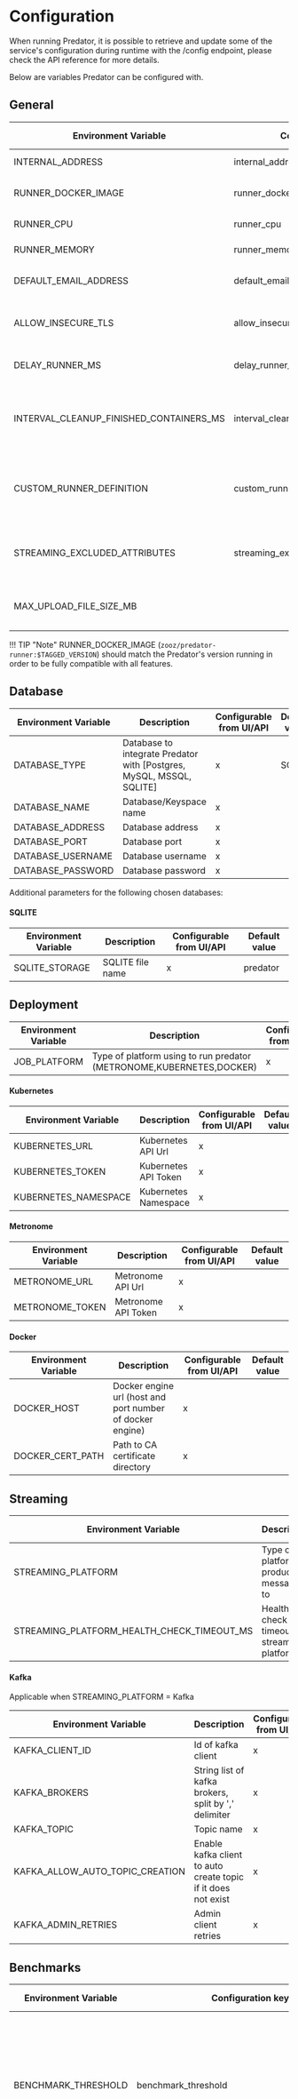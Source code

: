 # Configuration

When running Predator, it is possible to retrieve and update some of the service's configuration 
during runtime with the /config endpoint, please check the API reference for more details.

Below are variables Predator can be configured with. 

## General
| Environment Variable                            | Configuration key      	                     | Description                                                                             	                                 | Configurable from UI/API  	| Default value               	                 |
|-------------------------------------------------|----------------------------------------------|---------------------------------------------------------------------------------------------------------------------------|---------------------------- |-----------------------------------------------|
| INTERNAL_ADDRESS                                | internal_address       	                     | The local ip address of your machine                                                    	                                 | ✓                        	| 	                                             |
| RUNNER_DOCKER_IMAGE                             | runner_docker_image    	                     | The predator-runner docker image that will run the test                                           	                       | ✓                        	| zooz/predator-runner:$LATEST_TAGGED_VERSION 	 |
| RUNNER_CPU                                      | runner_cpu          	                        | Number of CPU use by the each runner                                                              	                       | ✓                        	| 1                           	                 |
| RUNNER_MEMORY                                   | runner_memory       	                        | Max memory to use by each runner                                                        	                                 | ✓                        	| 256                      	                    |
| DEFAULT_EMAIL_ADDRESS                           | default_email_address                        | Default email to send final report to, address can be configured                        	                                 | ✓                        	| 	                                             |
| ALLOW_INSECURE_TLS                              | allow_insecure_tls    	                      | If true, don't fail requests on unverified server certificate errors                                                      | ✓                        	| false                                         |
| DELAY_RUNNER_MS                                 | delay_runner_ms    	                         | Delay the predator runner from sending http requests (ms)                                                                 | ✓                        	|                                               |
| INTERVAL_CLEANUP_FINISHED_CONTAINERS_MS         | interval_cleanup_finished_containers_ms    	 | Interval (in ms) to search and delete finished tests containers. Value of 0 means no auto clearing enabled                | ✓                        	| 0                                             |
| CUSTOM_RUNNER_DEFINITION                        | custom_runner_definition                     | Custom json that will be merged with the kubernetes/metronome predator runner job definition. See FAQ for usage examples. | API                         |                                               |
| STREAMING_EXCLUDED_ATTRIBUTES                   | streaming_excluded_attributes                | Attribute names to exclude from being produced in the resource to streaming platform                                      | API                         |                                               |
| MAX_UPLOAD_FILE_SIZE_MB                         |                                              | Maximum file size (in megabytes) that is allowed for uploading CSV files                                                  |                             | 10                                            |

!!! TIP "Note"
    RUNNER_DOCKER_IMAGE (`zooz/predator-runner:$TAGGED_VERSION`) should match the Predator's version running in order to be fully compatible with all features.

## Database
| Environment Variable 	| Description                                                                     	| Configurable from UI/API 	| Default value 	|
|----------------------	|---------------------------------------------------------------------------------	|--------------------------	|---------------	|
| DATABASE_TYPE        	| Database to integrate Predator with [Postgres, MySQL, MSSQL, SQLITE] 	| x                        	| SQLITE        	|
| DATABASE_NAME        	| Database/Keyspace name                                                          	| x                        	|               	|
| DATABASE_ADDRESS     	| Database address                                                                	| x                        	|               	|
| DATABASE_PORT     	| Database port                                                                	| x                        	|               	|
| DATABASE_USERNAME    	| Database username                                                               	| x                        	|               	|
| DATABASE_PASSWORD    	| Database password                                                               	| x                        	|               	|

Additional parameters for the following chosen databases:

#### SQLITE
| Environment Variable 	| Description      	| Configurable from UI/API 	| Default value 	|
|----------------------	|------------------	|--------------------------	|---------------	|
| SQLITE_STORAGE       	| SQLITE file name 	| x                        	| predator      	|

## Deployment
| Environment Variable 	| Description                                                          	| Configurable from UI/API 	| Default value 	|
|----------------------	|----------------------------------------------------------------------	|--------------------------	|---------------	|
| JOB_PLATFORM         	| Type of platform using to run predator (METRONOME,KUBERNETES,DOCKER) 	| x                        	| DOCKER        	|

#### Kubernetes
| Environment Variable 	| Description          	| Configurable from UI/API 	| Default value 	|
|----------------------	|----------------------	|--------------------------	|---------------	|
| KUBERNETES_URL       	| Kubernetes API Url   	| x                        	|               	|
| KUBERNETES_TOKEN     	| Kubernetes API Token 	| x                        	|               	|
| KUBERNETES_NAMESPACE 	| Kubernetes Namespace 	| x                        	|               	|

#### Metronome
| Environment Variable 	| Description         	| Configurable from UI/API 	| Default value 	|
|----------------------	|---------------------	|--------------------------	|---------------	|
| METRONOME_URL        	| Metronome API Url   	| x                        	|               	|
| METRONOME_TOKEN      	| Metronome API Token 	| x                        	|               	|

#### Docker
| Environment Variable 	| Description                                               	| Configurable from UI/API 	| Default value 	|
|----------------------	|-----------------------------------------------------------	|--------------------------	|---------------	|
| DOCKER_HOST          	| Docker engine url (host and port number of docker engine) 	| x                        	|               	|
| DOCKER_CERT_PATH     	| Path to CA certificate directory                          	| x                        	|               	|

## Streaming
| Environment Variable 	| Description                                                          	| Configurable from UI/API 	| Default value 	|
|----------------------	|----------------------------------------------------------------------	|--------------------------	|---------------	|
| STREAMING_PLATFORM    | Type of platform to produce messages to                             	| x                        	| N/A        	    |
| STREAMING_PLATFORM_HEALTH_CHECK_TIMEOUT_MS    | Health check timeout to streaming platform   	| x                        	| 2000            |

#### Kafka 
Applicable when STREAMING_PLATFORM = Kafka

| Environment Variable 	| Description                                                          	| Configurable from UI/API 	| Default value | Required |
|----------------------	|----------------------------------------------------------------------	|--------------------------	|---------------|----------|
| KAFKA_CLIENT_ID                    | Id of kafka client                             	    | x                        	| N/A        	    | x        |
| KAFKA_BROKERS                      | String list of kafka brokers, split by ',' delimiter	| x                        	| N/A        	    | ✓        |
| KAFKA_TOPIC                        | Topic name                             	            | x                        	| N/A        	    | ✓        |
| KAFKA_ALLOW_AUTO_TOPIC_CREATION    | Enable kafka client to auto create topic if it does not exist 	| x           	| false        	    | x        |
| KAFKA_ADMIN_RETRIES                | Admin client retries                             	| x                        	| 2       	        | x        |

## Benchmarks
| Environment Variable 	| Configuration key    	| Description                                               	| Configurable from UI/API 	| Default value 	|
|----------------------	|----------------------	|-----------------------------------------------------------	|--------------------------	|---------------	|
| BENCHMARK_THRESHOLD            	| benchmark_threshold     	| Minimum acceptable score of tests, if a score is less than this value, a webhook will be sent to the threshold webhook url 	| ✓                        	|               	|
|         	| benchmark_weights.percentile_ninety_five.percentage     	| Percentage of the score affected by p95 results                	| ✓                        	| 20              	|
|         	| benchmark_weights.percentile_fifty.percentage 	| Percentage of the score affected by median results                       	| ✓                        	| 20              	|
|         	| benchmark_weights.server_errors_ratio.percentage 	| Percentage of the score affected by server errors ratio                  	| ✓                        	| 20              	|
|          	| benchmark_weights.client_errors_ratio.percentage  	| Percentage of the score affected by client errors ratio              	| ✓                        	| 20              	|
|          	| benchmark_weights.rps.percentage  	|  Percentage of the score affected by requests per second results                   	| ✓                        	| 20           	    |

## Metrics
| PROCESS.ENV Variable 	| Configuration key   	| Description                                    	| Configurable from UI/API 	| Default value 	|
|----------------------	|---------------------	|------------------------------------------------	|--------------------------	|---------------	|
| METRICS_PLUGIN_NAME  	| metrics_plugin_name 	| Metrics integration to use [prometheus,influx] 	| ✓                        	|               	|

#### Prometheus
| Environment Variable 	| Configuration key                   	| Description                          	            | Configurable from UI/API 	| Default value 	|
|----------------------	|-------------------------------------	|---------------------------------------------------|--------------------------	|---------------	|
|                      	| prometheus_metrics.push_gateway_url 	| Url of push gateway                  	            | ✓                        	|               	|
|                      	| prometheus_metrics.buckets_sizes    	| Bucket sizes to configure prometheus 	            | ✓                        	|               	|
|                      	| prometheus_metrics.labels    	        | Labels will be passed to the push gateway       	| ✓                        	|               	|

#### InfluxDB
| Environment Variable 	| Configuration key       	| Description        	| Configurable from UI/API 	| Default value 	|
|----------------------	|-------------------------	|--------------------	|--------------------------	|---------------	|
|                      	| influx_metrics.host     	| Influx db host     	| ✓                        	|               	|
|                      	| influx_metrics.username 	| Influx db username 	| ✓                        	|               	|
|                      	| influx_metrics.password 	| Influx db password 	| ✓                        	|               	|
|                      	| influx_metrics.database 	| Influx db name     	| ✓                        	|               	|

## SMTP Server
| Environment Variable 	| Configuration key    	| Description                                               	| Configurable from UI/API 	| Default value 	|
|----------------------	|----------------------	|-----------------------------------------------------------	|--------------------------	|---------------	|
| SMTP_FROM            	| smtp_server.from     	| the 'from' email address that will be used to send emails 	| ✓                        	|               	|
| SMTP_HOST            	| smtp_server.host     	| SMTP host                                                 	| ✓                        	|               	|
| SMTP_PORT            	| smtp_server.port     	| SMTP port number                                          	| ✓                        	|               	|
| SMTP_USERNAME        	| smtp_server.username 	| SMTP username                                             	| ✓                        	|               	|
| SMTP_PASSWORD        	| smtp_server.password 	| SMTP password                                             	| ✓                        	|               	|
| SMTP_TIMEOUT         	| smtp_server.timeout  	| How many milliseconds to wait for the connection to establish to SMTP server                   	| ✓                        	| 200              	|
| SMTP_SECURE         	| smtp_server.secure  	|  if true the connection will use TLS when connecting to server. [Nodemailer SMTP options](https://nodemailer.com/smtp/)                   	| ✓                        	| false           	|
| SMTP_REJECT_UNAUTH_CERTS         	| smtp_server.rejectUnauthCerts  	| should fail or succeed on unauthorized certificate                 	| ✓                        	| false              	|

#### Feature toggles
| Environment Variable 	    | Description          	                              | Configurable from UI/API 	| Default value 	     |
|---------------------------|-----------------------------------------------------|--------------------------	|---------------------|
| CHAOS_MESH_ENABELD      	 | if true, chaos mesh is integrated with predator   	 | ✓                        	| false             	 |

